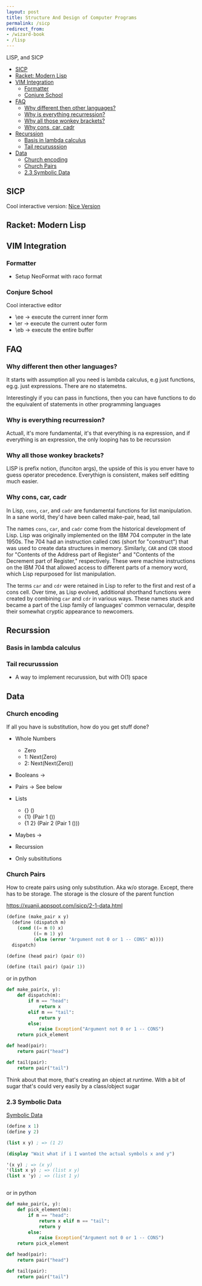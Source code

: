 ```yaml
---
layout: post
title: Structure And Design of Computer Programs
permalink: /sicp
redirect_from:
- /wizard-book
- /lisp
---
```


LISP, and SICP


<!-- prettier-ignore-start -->
<!-- vim-markdown-toc GFM -->

- [SICP](#sicp)
- [Racket: Modern Lisp](#racket-modern-lisp)
- [VIM Integration](#vim-integration)
    - [Formatter](#formatter)
    - [Conjure School](#conjure-school)
- [FAQ](#faq)
    - [Why different then other languages?](#why-different-then-other-languages)
    - [Why is everything recurression?](#why-is-everything-recurression)
    - [Why all those wonkey brackets?](#why-all-those-wonkey-brackets)
    - [Why cons, car, cadr](#why-cons-car-cadr)
- [Recurssion](#recurssion)
    - [Basis in lambda calculus](#basis-in-lambda-calculus)
    - [Tail recurusssion](#tail-recurusssion)
- [Data](#data)
    - [Church encoding](#church-encoding)
    - [Church Pairs](#church-pairs)
    - [2.3 Symbolic Data](#23-symbolic-data)

<!-- vim-markdown-toc -->
<!-- prettier-ignore-end -->

## SICP

Cool interactive version: [Nice Version](https://xuanji.appspot.com/isicp)

## Racket: Modern Lisp


## VIM Integration

### Formatter

* Setup NeoFormat with raco format

### Conjure School


Cool interactive editor

* \ee -> execute the current inner form
* \er -> execute the current outer form
* \eb -> execute the entire buffer

## FAQ

### Why different then other languages?

It starts with assumption all you need is lambda calculus, e.g just functions, eg.g. just expressions. There are no statemetns.

Interestingly if you can pass in functions, then you can have functions to do the equivalent of statements in other programming languages


### Why is everything recurression?

Actuall, it's more fundamental, it's that everything is na expression, and if everything is an expression, the only looping has to be recurssion


### Why all those wonkey brackets?

LISP is prefix notion, (funciton args), the upside of this is you enver have to guess operator precedence. Everythign is consistent, makes self editting much easier.

### Why cons, car, cadr

In Lisp, `cons`, `car`, and `cadr` are fundamental functions for list manipulation. In a sane world, they'd have been called make-pair, head, tail

The names `cons`, `car`, and `cadr` come from the historical development of Lisp. Lisp was originally implemented on the IBM 704 computer in the late 1950s. The 704 had an instruction called `CONS` (short for "construct") that was used to create data structures in memory. Similarly, `CAR` and `CDR` stood for "Contents of the Address part of Register" and "Contents of the Decrement part of Register," respectively. These were machine instructions on the IBM 704 that allowed access to different parts of a memory word, which Lisp repurposed for list manipulation.

The terms `car` and `cdr` were retained in Lisp to refer to the first and rest of a cons cell. Over time, as Lisp evolved, additional shorthand functions were created by combining `car` and `cdr` in various ways. These names stuck and became a part of the Lisp family of languages' common vernacular, despite their somewhat cryptic appearance to newcomers.




## Recurssion

### Basis in lambda calculus

### Tail recurusssion

* A way to implement recurussion, but with O(1) space


## Data

### Church encoding

If all you have is substitution, how do you get stuff done?

* Whole Numbers
    * Zero
    * 1: Next(Zero)
    * 2: Next(Next(Zero))
* Booleans ->
* Pairs -> See below
* Lists
    * {} ()
    * {1} (Pair 1 ())
    * {1 2} (Pair 2 (Pair 1 ()))
* Maybes ->

* Recurssion
* Only subsititutions

### Church Pairs

How to create pairs using only substitution.  Aka w/o storage. Except, there has to be storage. The storage is the closure of the parent function

https://xuanji.appspot.com/isicp/2-1-data.html

```scheme
(define (make_pair x y)
  (define (dispatch m)
    (cond ((= m 0) x)
          ((= m 1) y)
          (else (error "Argument not 0 or 1 -- CONS" m))))
  dispatch)

(define (head pair) (pair 0))

(define (tail pair) (pair 1))
```
or in python
```python
def make_pair(x, y):
    def dispatch(m):
        if m == "head":
            return x
        elif m == "tail":
            return y
        else:
            raise Exception("Argument not 0 or 1 -- CONS")
    return pick_element

def head(pair):
    return pair("head")

def tail(pair):
    return pair("tail")
```

Think about that more, that's creating an object at runtime. With a bit of sugar that's could very easily by a class/object sugar

### 2.3 Symbolic Data

[Symbolic Data](https://xuanji.appspot.com/isicp/2-3-symbolic.html)

```scheme
(define x 1)
(define y 2)

(list x y) ; => (1 2)

(display "Wait what if i I wanted the actual symbols x and y")

'(x y) ; => (x y)
'(list x y) ; => (list x y)
(list x 'y) ; => (list 1 y)



```
or in python
```python
def make_pair(x, y):
    def pick_element(m):
        if m == "head":
            return x elif m == "tail":
            return y
        else:
            raise Exception("Argument not 0 or 1 -- CONS")
    return pick_element

def head(pair):
    return pair("head")

def tail(pair):
    return pair("tail")
```




